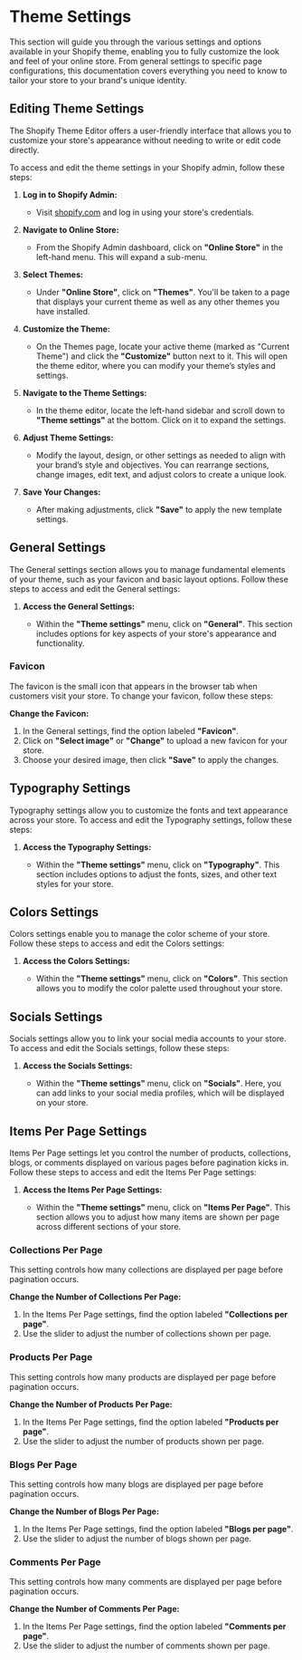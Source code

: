 # Theme Settings

This section will guide you through the various settings and options available in your Shopify theme, enabling you to fully customize the look and feel of your online store. From general settings to specific page configurations, this documentation covers everything you need to know to tailor your store to your brand's unique identity.

## Editing Theme Settings

The Shopify Theme Editor offers a user-friendly interface that allows you to customize your store's appearance without needing to write or edit code directly.

To access and edit the theme settings in your Shopify admin, follow these steps:

1. **Log in to Shopify Admin:**

   - Visit [shopify.com](https://www.shopify.com) and log in using your store's credentials.

2. **Navigate to Online Store:**

   - From the Shopify Admin dashboard, click on **"Online Store"** in the left-hand menu. This will expand a sub-menu.

3. **Select Themes:**

   - Under **"Online Store"**, click on **"Themes"**. You'll be taken to a page that displays your current theme as well as any other themes you have installed.

4. **Customize the Theme:**

   - On the Themes page, locate your active theme (marked as "Current Theme") and click the **"Customize"** button next to it. This will open the theme editor, where you can modify your theme’s styles and settings.

5. **Navigate to the Theme Settings:**

   - In the theme editor, locate the left-hand sidebar and scroll down to **"Theme settings"** at the bottom. Click on it to expand the settings.

6. **Adjust Theme Settings:**

   - Modify the layout, design, or other settings as needed to align with your brand’s style and objectives. You can rearrange sections, change images, edit text, and adjust colors to create a unique look.

7. **Save Your Changes:**

   - After making adjustments, click **"Save"** to apply the new template settings.

## General Settings

The General settings section allows you to manage fundamental elements of your theme, such as your favicon and basic layout options. Follow these steps to access and edit the General settings:

1. **Access the General Settings:**

   - Within the **"Theme settings"** menu, click on **"General"**. This section includes options for key aspects of your store's appearance and functionality.

### Favicon

The favicon is the small icon that appears in the browser tab when customers visit your store. To change your favicon, follow these steps:

**Change the Favicon:**

1. In the General settings, find the option labeled **"Favicon"**.
2. Click on **"Select image"** or **"Change"** to upload a new favicon for your store.
3. Choose your desired image, then click **"Save"** to apply the changes.

## Typography Settings

Typography settings allow you to customize the fonts and text appearance across your store. To access and edit the Typography settings, follow these steps:

1. **Access the Typography Settings:**

   - Within the **"Theme settings"** menu, click on **"Typography"**. This section includes options to adjust the fonts, sizes, and other text styles for your store.

## Colors Settings

Colors settings enable you to manage the color scheme of your store. Follow these steps to access and edit the Colors settings:

1. **Access the Colors Settings:**

   - Within the **"Theme settings"** menu, click on **"Colors"**. This section allows you to modify the color palette used throughout your store.

## Socials Settings

Socials settings allow you to link your social media accounts to your store. To access and edit the Socials settings, follow these steps:

1. **Access the Socials Settings:**

   - Within the **"Theme settings"** menu, click on **"Socials"**. Here, you can add links to your social media profiles, which will be displayed on your store.

## Items Per Page Settings

Items Per Page settings let you control the number of products, collections, blogs, or comments displayed on various pages before pagination kicks in. Follow these steps to access and edit the Items Per Page settings:

1. **Access the Items Per Page Settings:**

   - Within the **"Theme settings"** menu, click on **"Items Per Page"**. This section allows you to adjust how many items are shown per page across different sections of your store.

### Collections Per Page

This setting controls how many collections are displayed per page before pagination occurs.

**Change the Number of Collections Per Page:**

1. In the Items Per Page settings, find the option labeled **"Collections per page"**.
2. Use the slider to adjust the number of collections shown per page.

### Products Per Page

This setting controls how many products are displayed per page before pagination occurs.

**Change the Number of Products Per Page:**

1. In the Items Per Page settings, find the option labeled **"Products per page"**.
2. Use the slider to adjust the number of products shown per page.

### Blogs Per Page

This setting controls how many blogs are displayed per page before pagination occurs.

**Change the Number of Blogs Per Page:**

1. In the Items Per Page settings, find the option labeled **"Blogs per page"**.
2. Use the slider to adjust the number of blogs shown per page.

### Comments Per Page

This setting controls how many comments are displayed per page before pagination occurs.

**Change the Number of Comments Per Page:**

1. In the Items Per Page settings, find the option labeled **"Comments per page"**.
2. Use the slider to adjust the number of comments shown per page.
